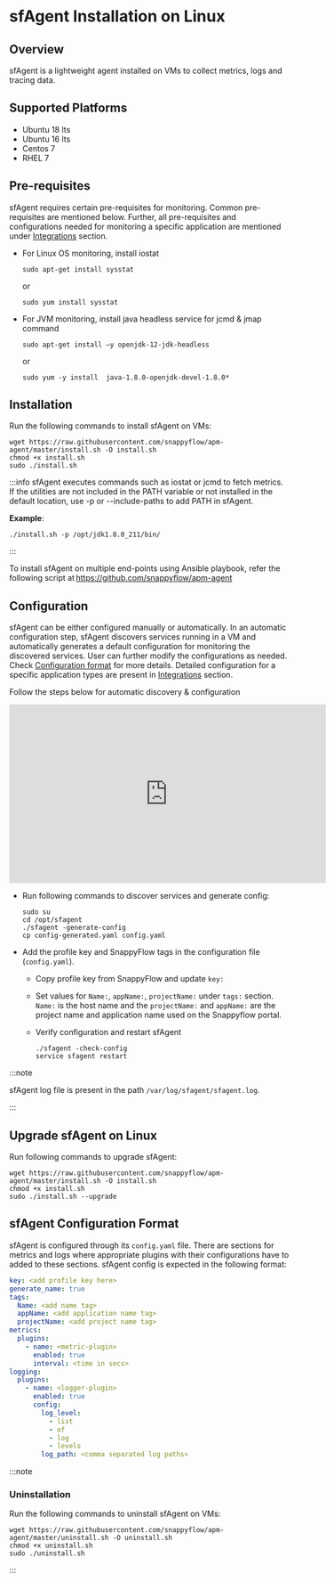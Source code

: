 # sfAgent Installation on Linux

## Overview

sfAgent is a lightweight agent installed on VMs to collect metrics, logs and tracing data.

## Supported Platforms

- Ubuntu 18 lts 
- Ubuntu 16 lts 
- Centos 7 
- RHEL 7

## Pre-requisites 

sfAgent requires certain pre-requisites for monitoring. Common pre-requisites are mentioned below. Further, all pre-requisites and configurations needed for monitoring a specific application are mentioned under [Integrations](/docs/integrations/overview) section.

- For Linux OS monitoring, install iostat

  ```shell
  sudo apt-get install sysstat
  ```

  or

  ```shell
  sudo yum install sysstat 
  ```

- For JVM monitoring, install java headless service for jcmd & jmap command

  ```shell
  sudo apt-get install –y openjdk-12-jdk-headless
  ```

  or

  ```shell
  sudo yum -y install  java-1.8.0-openjdk-devel-1.8.0*
  ```



## Installation

Run the following commands to install sfAgent on VMs: 

```shell
wget https://raw.githubusercontent.com/snappyflow/apm-agent/master/install.sh -O install.sh
chmod +x install.sh
sudo ./install.sh
```


:::info
sfAgent executes commands such as iostat or jcmd to fetch metrics. If the utilities are not included in the PATH variable or not installed in the default location, use -p or --include-paths to add PATH in sfAgent.


**Example**:

```shell
./install.sh -p /opt/jdk1.8.0_211/bin/
```

:::

To install sfAgent on multiple end-points using Ansible playbook, refer the following script at https://github.com/snappyflow/apm-agent 

## Configuration

sfAgent can be either configured manually or automatically. In an automatic configuration step, sfAgent discovers services running in a VM and automatically generates a default configuration for monitoring the discovered services. User can further modify the  configurations as needed. Check [Configuration format](/docs/integrations/os/linux/sfagent_linux#sfagent-configuration-format) for more details. Detailed configuration for a specific application types are present in [Integrations](/docs/integrations/overview) section.

Follow the steps below for automatic discovery & configuration

<iframe title="Automatic discovery & configuration" width="570" height="321" src="https://www.youtube.com/embed/9CvPvMd3udk?rel=0" frameBorder="0" allow="accelerometer; autoplay; clipboard-write; encrypted-media; gyroscope; picture-in-picture" allowFullScreen="allowFullScreen"
        mozallowfullscreen="mozallowfullscreen" 
        msallowfullscreen="msallowfullscreen" 
        oallowfullscreen="oallowfullscreen" 
        webkitallowfullscreen="webkitallowfullscreen"></iframe>

- Run following commands to discover services and generate config:

  ```shell
  sudo su 
  cd /opt/sfagent 
  ./sfagent -generate-config 
  cp config-generated.yaml config.yaml
  ```

- Add the profile key and SnappyFlow tags in the configuration file (`config.yaml`).

  - Copy profile key from SnappyFlow and update `key:` 
  
  - Set values for `Name:`, `appName:`, `projectName:` under `tags:` section. `Name:` is the host name and the `projectName:`  and `appName:` are the project name and application name used on the Snappyflow portal.

  - Verify configuration and restart sfAgent
  
    ```shell
    ./sfagent -check-config 
    service sfagent restart 
    ```

:::note

sfAgent log file is present in the path `/var/log/sfagent/sfagent.log`.

:::

## Upgrade sfAgent on Linux

Run following commands to upgrade sfAgent:

```shell
wget https://raw.githubusercontent.com/snappyflow/apm-agent/master/install.sh -O install.sh 
chmod +x install.sh 
sudo ./install.sh --upgrade 
```


## sfAgent Configuration Format

sfAgent is configured through its `config.yaml` file. There are sections for metrics and logs where appropriate plugins with their configurations have to added to these sections. sfAgent config is expected in the following format: 

```yaml
key: <add profile key here> 
generate_name: true 
tags: 
  Name: <add name tag> 
  appName: <add application name tag> 
  projectName: <add project name tag> 
metrics: 
  plugins: 
    - name: <metric-plugin> 
      enabled: true 
      interval: <time in secs> 
logging: 
  plugins: 
    - name: <logger-plugin>
      enabled: true 
      config: 
        log_level: 
          - list
          - of
          - log
          - levels 
        log_path: <comma separated log paths> 
```

:::note 

### Uninstallation
Run the following commands to uninstall sfAgent on VMs: 

```shell
wget https://raw.githubusercontent.com/snappyflow/apm-agent/master/uninstall.sh -O uninstall.sh
chmod +x uninstall.sh
sudo ./uninstall.sh
```

:::